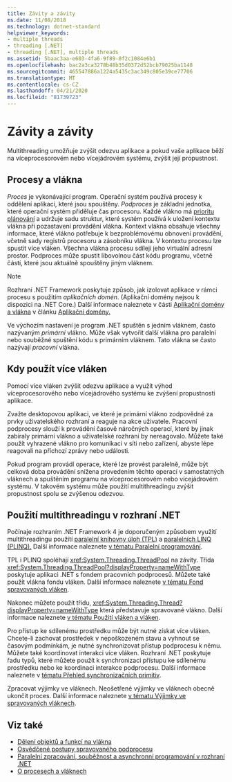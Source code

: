 ```yaml
---
title: Závity a závity
ms.date: 11/08/2018
ms.technology: dotnet-standard
helpviewer_keywords:
- multiple threads
- threading [.NET]
- threading [.NET], multiple threads
ms.assetid: 5baac3aa-e603-4fa6-9f89-0f2c1084e6b1
ms.openlocfilehash: bac2a3ca3278b48b35d0372d52bcb79025ba1148
ms.sourcegitcommit: 465547886a1224a5435c3ac349c805e39ce77706
ms.translationtype: MT
ms.contentlocale: cs-CZ
ms.lasthandoff: 04/21/2020
ms.locfileid: "81739723"
---
```

# <a name="threads-and-threading"></a>Závity a závity

Multithreading umožňuje zvýšit odezvu aplikace a pokud vaše aplikace běží na víceprocesorovém nebo vícejádrovém systému, zvýšit její propustnost.

## <a name="processes-and-threads"></a>Procesy a vlákna

*Proces* je vykonávající program. Operační systém používá procesy k oddělení aplikací, které jsou spouštěny. *Podproces* je základní jednotka, které operační systém přiděluje čas procesoru. Každé vlákno má [prioritu plánování](scheduling-threads.md) a udržuje sadu struktur, které systém používá k uložení kontextu vlákna při pozastavení provádění vlákna. Kontext vlákna obsahuje všechny informace, které vlákno potřebuje k bezproblémovému obnovení provádění, včetně sady registrů procesoru a zásobníku vlákna. V kontextu procesu lze spustit více vláken. Všechna vlákna procesu sdílejí jeho virtuální adresní prostor. Podproces může spustit libovolnou část kódu programu, včetně částí, které jsou aktuálně spouštěny jiným vláknem.

> [!NOTE]
> Rozhraní .NET Framework poskytuje způsob, jak izolovat aplikace v rámci procesu s použitím *aplikačních domén*. (Aplikační domény nejsou k dispozici na .NET Core.) Další informace naleznete v části [Aplikační domény a vlákna](../../framework/app-domains/application-domains.md#application-domains-and-threads) v článku [Aplikační domény.](../../framework/app-domains/application-domains.md)

Ve výchozím nastavení je program .NET spuštěn s jedním vláknem, často nazývaným *primární* vlákno. Může však vytvořit další vlákna pro paralelní nebo souběžné spuštění kódu s primárním vláknem. Tato vlákna se často nazývají *pracovní* vlákna.

## <a name="when-to-use-multiple-threads"></a>Kdy použít více vláken

Pomocí více vláken zvýšit odezvu aplikace a využít výhod víceprocesorového nebo vícejádrového systému ke zvýšení propustnosti aplikace.

Zvažte desktopovou aplikaci, ve které je primární vlákno zodpovědné za prvky uživatelského rozhraní a reaguje na akce uživatele. Pracovní podprocesy slouží k provádění časově náročných operací, které by jinak zabíraly primární vlákno a uživatelské rozhraní by nereagovalo. Můžete také použít vyhrazené vlákno pro komunikaci v síti nebo zařízení, abyste lépe reagovali na příchozí zprávy nebo události.

Pokud program provádí operace, které lze provést paralelně, může být celková doba provádění snížena provedením těchto operací v samostatných vláknech a spuštěním programu na víceprocesorovém nebo vícejádrovém systému. V takovém systému může použití multithreadingu zvýšit propustnost spolu se zvýšenou odezvou.

## <a name="how-to-use-multithreading-in-net"></a>Použití multithreadingu v rozhraní .NET

Počínaje rozhraním .NET Framework 4 je doporučeným způsobem využití multithreadingu použití [paralelní knihovny úloh (TPL)](../parallel-programming/task-parallel-library-tpl.md) a [paralelních LINQ (PLINQ).](../parallel-programming/introduction-to-plinq.md) Další informace naleznete [v tématu Paralelní programování](../parallel-programming/index.md).

TPL i PLINQ spoléhají <xref:System.Threading.ThreadPool> na závity. Třída <xref:System.Threading.ThreadPool?displayProperty=nameWithType> poskytuje aplikaci .NET s fondem pracovních podprocesů. Můžete také použít vlákna fondu vláken. Další informace naleznete [v tématu Fond spravovaných vláken](the-managed-thread-pool.md).

Nakonec můžete použít třídu, <xref:System.Threading.Thread?displayProperty=nameWithType> která představuje spravované vlákno. Další informace naleznete [v tématu Použití vláken a vláken](using-threads-and-threading.md).

Pro přístup ke sdílenému prostředku může být nutné získat více vláken. Chcete-li zachovat prostředek v nepoškozeném stavu a vyhnout se časovým podmínkám, je nutné synchronizovat přístup podprocesu k němu. Můžete také koordinovat interakci více vláken. Rozhraní .NET poskytuje řadu typů, které můžete použít k synchronizaci přístupu ke sdílenému prostředku nebo ke koordinaci interakce podprocesu. Další informace naleznete v [tématu Přehled synchronizačních primitiv](overview-of-synchronization-primitives.md).

Zpracovat výjimky ve vláknech. Neošetřené výjimky ve vláknech obecně ukončit proces. Další informace naleznete [v tématu Výjimky ve spravovaných vláknech](exceptions-in-managed-threads.md).

## <a name="see-also"></a>Viz také

- [Dělení objektů a funkcí na vlákna](threading-objects-and-features.md)
- [Osvědčené postupy spravovaného podprocesu](managed-threading-best-practices.md)
- [Paralelní zpracování, souběžnost a asynchronní programování v rozhraní .NET](../parallel-processing-and-concurrency.md)
- [O procesech a vláknech](/windows/desktop/procthread/about-processes-and-threads)
